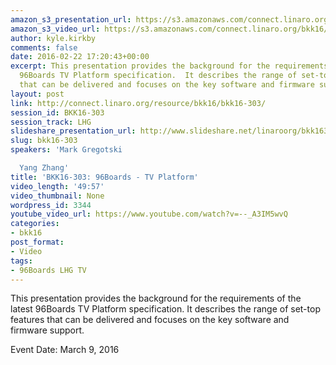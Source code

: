 ```yaml
---
amazon_s3_presentation_url: https://s3.amazonaws.com/connect.linaro.org/bkk16/Presentations/Wednesday/BKK16-303.pdf
amazon_s3_video_url: https://s3.amazonaws.com/connect.linaro.org/bkk16/Videos/Wednesday/BKK16-303%2096Boards%20-%20TV%20Platform.mp4
author: kyle.kirkby
comments: false
date: 2016-02-22 17:20:43+00:00
excerpt: This presentation provides the background for the requirements of the latest
  96Boards TV Platform specification.  It describes the range of set-top features
  that can be delivered and focuses on the key software and firmware support.
layout: post
link: http://connect.linaro.org/resource/bkk16/bkk16-303/
session_id: BKK16-303
session_track: LHG
slideshare_presentation_url: http://www.slideshare.net/linaroorg/bkk16303-96boards-tv-platform
slug: bkk16-303
speakers: 'Mark Gregotski

  Yang Zhang'
title: 'BKK16-303: 96Boards - TV Platform'
video_length: '49:57'
video_thumbnail: None
wordpress_id: 3344
youtube_video_url: https://www.youtube.com/watch?v=--_A3IM5wvQ
categories:
- bkk16
post_format:
- Video
tags:
- 96Boards LHG TV
---
```


This presentation provides the background for the requirements of the latest 96Boards TV Platform specification.  It describes the range of set-top features that can be delivered and focuses on the key software and firmware support.

Event Date: March 9, 2016
